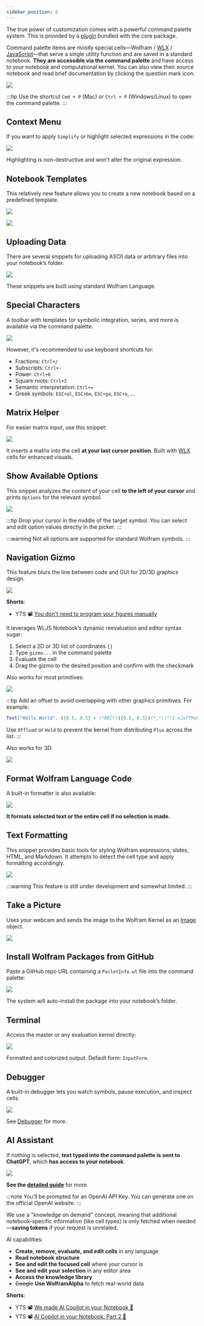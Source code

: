 ```yaml
---
sidebar_position: 6
---
```




The true power of customization comes with a powerful command palette system. This is provided by a [plugin](https://github.com/JerryI/wljs-snippets) bundled with the core package.

Command palette items are mostly special cells—Wolfram / [WLX](frontend/Cell%20types/WLX.md) / [JavaScript](frontend/Cell%20types/Javascript.md)—that serve a single utility function and are saved in a standard notebook. __They are accessible via the command palette__ and have access to your notebook and computational kernel. You can also view their source notebook and read brief documentation by clicking the question mark icon.

![](./../snippetsover.png)

:::tip
Use the shortcut `Cmd + P` (Mac) or `Ctrl + P` (Windows/Linux) to open the command palette.
:::

## Context Menu
If you want to apply `Simplify` or highlight selected expressions in the code:

![](./../Screenshot%202024-05-05%20at%2012.11.27.png)

Highlighting is non-destructive and won’t alter the original expression.

## Notebook Templates
This relatively new feature allows you to create a new notebook based on a predefined template.

![](./../Screenshot%202024-07-10%20at%2022.00.55.png)

![](./../Screenshot%202024-07-10%20at%2021.55.50.png)

## Uploading Data
There are several snippets for uploading ASCII data or arbitrary files into your notebook’s folder.

![](./../Screen%20Recording%20Apr%208.gif)

These snippets are built using standard Wolfram Language.

## Special Characters
A toolbar with templates for symbolic integration, series, and more is available via the command palette.

![](./../plattte-ezgif.com-optimize.gif)

However, it's recommended to use keyboard shortcuts for:
- Fractions: `Ctrl+/`
- Subscripts: `Ctrl+-`
- Power: `Ctrl+6`
- Square roots: `Ctrl+2`
- Semantic interpretation: `Ctrl+=`
- Greek symbols: `ESC+al`, `ESC+be`, `ESC+ga`, `ESC+o`, ...

## Matrix Helper
For easier matrix input, use this snippet:

![](./../Screen%20Recording%20Apr%208%20(1).gif)

It inserts a matrix into the cell __at your last cursor position__. Built with [WLX](frontend/Cell%20types/WLX.md) cells for enhanced visuals.

## Show Available Options
This snippet analyzes the content of your cell __to the left of your cursor__ and prints `Options` for the relevant symbol.

![](./../Screen%20Recording%20Apr%208%20(2).gif)

:::tip
Drop your cursor in the middle of the target symbol. You can select and edit option values directly in the picker.
:::

:::warning
Not all options are supported for standard Wolfram symbols.
:::

## Navigation Gizmo
This feature blurs the line between code and GUI for 2D/3D graphics design.

![](./../Screen%20Recording%20Apr%208%20(3).gif)

__Shorts__:
- YTS 📽️ [You don't need to program your figures manually](https://youtube.com/shorts/Z76dMHK8POM?feature=share)

It leverages WLJS Notebook’s dynamic reevaluation and editor syntax sugar:

1. Select a 2D or 3D list of coordinates `{}`
2. Type `gizmo...` in the command palette
3. Evaluate the cell
4. Drag the gizmo to the desired position and confirm with the checkmark

Also works for most primitives:

![](./../Screen%20Recording%20Apr%208%20(4).gif)

:::tip
Add an offset to avoid overlapping with other graphics primitives. For example:

```mathematica @
Text["Hello World", ({0.5, 0.5} + (*BB[*)({0.5, 0.5})(*,*)(*"1:eJxTTMoPSmNkYGAoZgESHvk5KRAeB5AILqnMSXXKr0hjgskHleakFnMBGU6JydnpRfmleSlpzDDlQe5Ozvk5+UVFDGDwwR6dwcAAAAHdFiw="*)(*]BB*)) // Hold]
```

Use `Offload` or `Hold` to prevent the kernel from distributing `Plus` across the list.
:::

Also works for 3D:

![](./../Screen%20Recording%20Apr%208%20(5).gif)

## Format Wolfram Language Code
A built-in formatter is also available:

![](./../Screen%20Recording%20Apr%208%20(6).gif)

__It formats selected text or the entire cell if no selection is made.__

## Text Formatting
This snippet provides basic tools for styling Wolfram expressions, slides, HTML, and Markdown. It attempts to detect the cell type and apply formatting accordingly.

![](./../ToolbarT%20optimizer.gif)

:::warning
This feature is still under development and somewhat limited.
:::

## Take a Picture
Uses your webcam and sends the image to the Wolfram Kernel as an [Image](frontend/Reference/Image/Image.md) object.

![](./../TakeAPic%20speed.gif)

## Install Wolfram Packages from GitHub
Paste a GitHub repo URL containing a `PacletInfo.wl` file into the command palette:

![](./../Screenshot%202024-05-10%20at%2021.35.19.png)

The system will auto-install the package into your notebook’s folder.

## Terminal
Access the master or any evaluation kernel directly:

![](./../Screenshot%202024-07-10%20at%2021.56.40.png)

Formatted and colorized output. Default form: `InputForm`.

## Debugger
A built-in debugger lets you watch symbols, pause execution, and inspect cells.

![](./../Pasted%20image%2020250103191609.png)

See [Debugger](frontend/Advanced/Command%20palette/Debugger.md) for more.

## AI Assistant
If nothing is selected, __text typed into the command palette is sent to ChatGPT__, which __has access to your notebook__.

![](./../ASKAI%20optimizer.gif)

__See the [detailed guide](frontend/Advanced/Command%20palette/AI%20Assistant.md)__ for more.

:::note
You’ll be prompted for an OpenAI API Key. You can generate one on the official OpenAI website.
:::

We use a "knowledge on demand" concept, meaning that additional notebook-specific information (like cell types) is only fetched when needed—__saving tokens__ if your request is unrelated.

AI capabilities:
- __Create, remove, evaluate, and edit cells__ in any language
- __Read notebook structure__
- __See and edit the focused cell__ where your cursor is
- __See and edit your selection__ in any editor area
- __Access the knowledge library__
- ~~Google~~ __Use WolframAlpha__ to fetch real-world data

__Shorts__:
- YTS 📽️ [We made AI Copilot in your Notebook 🤖](https://youtube.com/shorts/6s9m5ZGPkdE?feature=share)
- YTS 📽️ [AI Copilot in your Notebook. Part 2 🤖](https://youtube.com/shorts/B_ZVjN9cvQM?feature=share)

